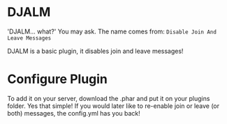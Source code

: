 # DJALM
'DJALM... what?' You may ask. The name comes from: `Disable Join And Leave Messages`

DJALM is a basic plugin, it disables join and leave messages!

# Configure Plugin 
To add it on your server, download the .phar and put it on your plugins folder. Yes that simple! 
If you would later like to re-enable join or leave (or both) messages, the config.yml has you back!
